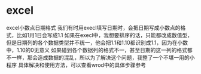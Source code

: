 # excel
excel小数点日期格式
我们有时用execl填写日期时，会把日期写成小数点的格式，比如1月1日会写成1.1
如果在execl中，我想要排序的话，只能都改成数值型，但是日期列的各个数据类型并不统一，他会把1.1和1.10都识别成1.1，因为在小数中，1.10的0无意义
如果碰到各个数据列的格式不一，甚至日期的这一列的格式都不一样，那会造成数据的混乱，所以为了解决这个问题，我整了一个不堪一用的小程序
具体解决和使用方法，可以查看wrod中的具体步骤参考
